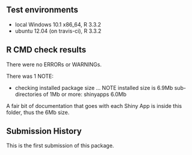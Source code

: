 ## Test environments
* local Windows 10.1 x86_64, R 3.3.2
* ubuntu 12.04 (on travis-ci), R 3.3.2

## R CMD check results
There were no ERRORs or WARNINGs.

There was 1 NOTE:

* checking installed package size ... NOTE
  installed size is  6.9Mb
  sub-directories of 1Mb or more:
    shinyapps   6.0Mb

A fair bit of documentation that goes with each Shiny App is inside this folder, thus the 6Mb size.

## Submission History
This is the first submission of this package.
